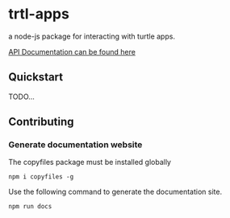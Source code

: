# trtl-apps
a node-js package for interacting with turtle apps.

[API Documentation can be found here](https://zoidbergza.github.io/turtle-apps-node/modules/_trtlapp_.html)

## Quickstart

TODO...

## Contributing

### Generate documentation website

The copyfiles package must be installed globally

`npm i copyfiles -g`

Use the following command to generate the documentation site.

`npm run docs`
